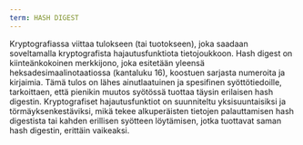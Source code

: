 ```yaml
---
term: HASH DIGEST
---
```


Kryptografiassa viittaa tulokseen (tai tuotokseen), joka saadaan soveltamalla kryptografista hajautusfunktiota tietojoukkoon. Hash digest on kiinteänkokoinen merkkijono, joka esitetään yleensä heksadesimaalinotaatiossa (kantaluku 16), koostuen sarjasta numeroita ja kirjaimia. Tämä tulos on lähes ainutlaatuinen ja spesifinen syöttötiedoille, tarkoittaen, että pienikin muutos syötössä tuottaa täysin erilaisen hash digestin. Kryptografiset hajautusfunktiot on suunniteltu yksisuuntaisiksi ja törmäyksenkestäviksi, mikä tekee alkuperäisten tietojen palauttamisen hash digestista tai kahden erillisen syötteen löytämisen, jotka tuottavat saman hash digestin, erittäin vaikeaksi.